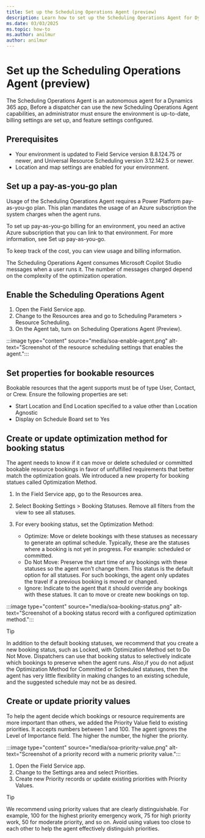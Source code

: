 ```yaml
---
title: Set up the Scheduling Operations Agent (preview)
description: Learn how to set up the Scheduling Operations Agent for Dynamics 365 Field Service.
ms.date: 03/03/2025
ms.topic: how-to
ms.author: anilmur
author: anilmur
---
```


# Set up the Scheduling Operations Agent (preview)

The Scheduling Operations Agent is an autonomous agent for a Dynamics 365 app, Before a dispatcher can use the new Scheduling Operations Agent capabilities, an administrator must ensure the environment is up-to-date, billing settings are set up, and feature settings configured.

## Prerequisites

- Your environment  is updated to Field Service version 8.8.124.75 or newer, and Universal Resource Scheduling version 3.12.142.5 or newer.
- Location and map settings are enabled for your environment.

## Set up a pay-as-you-go plan

Usage of the Scheduling Operations Agent requires a Power Platform pay-as-you-go plan. This plan mandates the usage of an Azure subscription the system charges when the agent runs.

To set up pay-as-you-go billing for an environment, you need an active Azure subscription that you can link to that environment. For more information, see Set up pay-as-you-go.

To keep track of the cost, you can view usage and billing information.

The Scheduling Operations Agent consumes Microsoft Copilot Studio messages when a user runs it. The number of messages charged depend on the complexity of the optimization operation.

## Enable the Scheduling Operations Agent

1. Open the Field Service app.
1. Change to the Resources area and go to Scheduling Parameters > Resource Scheduling.
1. On the Agent tab, turn on Scheduling Operations Agent (Preview).

:::image type="content" source="media/soa-enable-agent.png" alt-text="Screenshot of the resource scheduling settings that enables the agent.":::

## Set properties for bookable resources

Bookable resources that the agent supports must be of type User, Contact, or Crew. Ensure the following properties are set:

- Start Location and End Location specified to a value other than Location Agnostic
- Display on Schedule Board set to Yes



## Create or update optimization method for booking status

The agent needs to know if it can move or delete scheduled or committed bookable resource bookings in favor of unfulfilled requirements that better match the optimization goals. We introduced a new property for booking statues called Optimization Method.

1. In the Field Service app, go to the Resources area.
1. Select Booking Settings > Booking Statuses. Remove all filters from the view to see all statuses.
1. For every booking status, set the Optimization Method:

    - Optimize: Move or delete bookings with these statuses as necessary to generate an optimal schedule. Typically, these are the statuses where a booking is not yet in progress. For example: scheduled or committed.
    - Do Not Move: Preserve the start time of any bookings with these statuses so the agent won’t change them. This status is the default option for all statuses. For such bookings, the agent only updates the travel if a previous booking is moved or changed.
    - Ignore: Indicate to the agent that it should override any bookings with these statues. It can to move or create new bookings on top.

:::image type="content" source="media/soa-booking-status.png" alt-text="Screenshot of a booking status record with a configured optimization method.":::

> [!TIP]
> In addition to the default booking statuses, we recommend that you create a new booking status, such as Locked, with Optimization Method set to Do Not Move. Dispatchers can use that booking status to selectively indicate which bookings to preserve when the agent runs. Also,if you do not adjust the Optimization Method for Committed or Scheduled statuses, then the agent has very little flexibility in making changes to an existing schedule, and the suggested schedule may not be as desired.

## Create or update priority values

To help the agent decide which bookings or resource requirements are more important than others, we added the Priority Value field to existing priorities. It accepts numbers between 1 and 100. The agent ignores the Level of Importance field. The higher the number, the higher the priority.

:::image type="content" source="media/soa-priority-value.png" alt-text="Screenshot of a priority record with a numeric priority value.":::

1. Open the Field Service app.
2. Change to the Settings area and select Priorities.
3. Create new Priority records or update existing priorities with Priority Values.  

> [!TIP]
> We recommend using priority values that are clearly distinguishable. For example, 100 for the highest priority emergency work, 75 for high priority work, 50 for moderate priority, and so on. Avoid using values too close to each other to help the agent effectively distinguish priorities.
